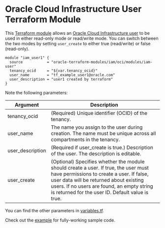 # Oracle Cloud Infrastructure User Terraform Module

This [Terraform module](https://www.terraform.io/docs/modules/index.html) allows an [Oracle Cloud Infrastructure  user](https://docs.cloud.oracle.com/iaas/Content/Identity/Tasks/managingusers.htm) to be used in either read-only mode or read/write mode. You can switch between the two modes by setting `user_create` to either true (read/write) or false (read-only).

```hcl
module "iam_user1" {
  source           = "oracle-terraform-modules/iam/oci/modules/iam-user"
  tenancy_ocid     = "${var.tenancy_ocid}"
  user_name        = "tf_example_user1@oracle.com"
  user_description = "user1 created by terraform"
}
```

Note the following parameters:

Argument | Description
--- | ---
tenancy_ocid | (Required) Unique identifier (OCID) of the tenancy.
user_name | The name you assign to the user during creation. The name must be unique across all compartments in the tenancy.
user_description | (Required if user_create is true.) Description of the user. The description is editable.
user_create | (Optional) Specifies whether the module should create a user. If true, the user must have permissions to create a user. If false, user data will be returned about existing users. If no users are found, an empty string is returned for the user ID. Default value is true.

You can find the other parameters in [variables.tf](https://github.com/oracle-terraform-modules/terraform-oci-iam/blob/master/modules/iam-user/variables.tf).

Check out the [example](https://github.com/oracle-terraform-modules/terraform-oci-iam/tree/master/example) for fully-working sample code.

